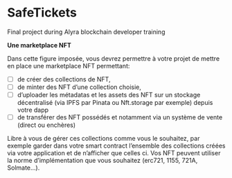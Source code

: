 # SafeTickets
Final project during Alyra blockchain developer training 


__Une marketplace NFT__


Dans cette figure imposée, vous devrez permettre à votre projet de mettre en place une marketplace NFT permettant:


- [ ] de créer des collections de NFT,
- [ ] de minter des NFT d’une collection choisie,
- [ ] d’uploader les métadatas et les assets des NFT sur un stockage décentralisé (via IPFS par Pinata ou Nft.storage par exemple) depuis votre dapp
- [ ] de transférer des NFT possédés et notamment via un système de vente (direct ou enchères)

Libre à vous de gérer ces collections comme vous le souhaitez, par exemple garder dans votre smart contract l’ensemble des collections créées via votre application et de n’afficher que celles ci. Vos NFT peuvent utiliser la norme d’implémentation que vous souhaitez (erc721, 1155, 721A, Solmate…).

